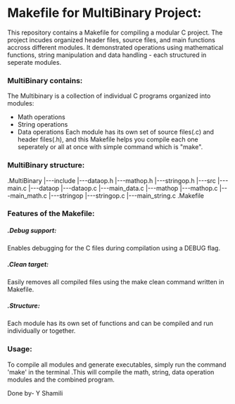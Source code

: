 # Makefile for MultiBinary Project:
This repository contains a Makefile for compiling a modular C project. The project incudes organized header files, source files, and main functions accross different modules.
It demonstrated operations using mathematical functions, string manipulation and data handling - each structured in seperate modules.

### MultiBinary contains:
The Multibinary is a collection of individual C programs organized into modules:
* Math operations
* String operations
* Data operations
Each module has its own set of source files(.c) and header files(.h), and this Makefile helps you compile each one seperately or all at once with simple command which is "make".

### MultiBinary structure:
.MultiBinary
|---include
    |---dataop.h
    |---mathop.h
    |---stringop.h
|---src
    |---main.c
    |---dataop
        |---dataop.c
        |---main_data.c
    |---mathop
        |---mathop.c
        |---main_math.c
    |---stringop
        |---stringop.c
        |---main_string.c
.Makefile


### Features of the Makefile:
##### .Debug support:
Enables debugging for the C files during compilation using a DEBUG flag.
##### .Clean target:
Easily removes all compiled files using the make clean command written in Makefile.
##### .Structure:
Each module has its own set of functions and can be compiled and run individually or together.

### Usage:
To compile all modules and generate executables, simply run the command 'make' in the terminal .This will compile the math, string, data operation modules and the combined program.


Done by- Y Shamili

